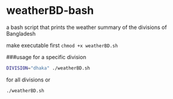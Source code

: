# weatherBD-bash
a bash script that prints the weather summary of the divisions of Bangladesh

make executable first
```chmod +x weatherBD.sh```

###usage
for a specific division
```sh
DIVISION="dhaka" ./weatherBD.sh 
```

for all divisions
or 
```sh
./weatherBD.sh 
````
